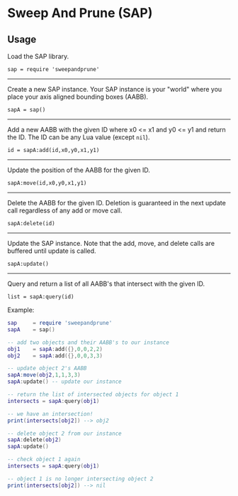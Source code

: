 # Sweep And Prune (SAP)

## Usage

Load the SAP library.

	sap = require 'sweepandprune'

---
Create a new SAP instance. Your SAP instance is your "world" where you place your axis aligned bounding boxes (AABB).

	sapA = sap()

---
Add a new AABB with the given ID where x0 <= x1 and y0 <= y1 and return the ID. The ID can be any Lua value (except `nil`).

	id = sapA:add(id,x0,y0,x1,y1)

---
Update the position of the AABB for the given ID.

	sapA:move(id,x0,y0,x1,y1)

---
Delete the AABB for the given ID. Deletion is guaranteed in the next update call regardless of any add or move call.

	sapA:delete(id)

---
Update the SAP instance. Note that the add, move, and delete calls are buffered until update is called.

	sapA:update()

---
Query and return a list of all AABB's that intersect with the given ID.


`list = sapA:query(id)`

Example:

````lua
sap 	= require 'sweepandprune'
sapA 	= sap()

-- add two objects and their AABB's to our instance
obj1	= sapA:add({},0,0,2,2)
obj2	= sapA:add({},0,0,3,3)

-- update object 2's AABB
sapA:move(obj2,1,1,3,3)
sapA:update() -- update our instance

-- return the list of intersected objects for object 1
intersects = sapA:query(obj1)

-- we have an intersection!
print(intersects[obj2]) --> obj2

-- delete object 2 from our instance
sapA:delete(obj2)
sapA:update()

-- check object 1 again
intersects = sapA:query(obj1)

-- object 1 is no longer intersecting object 2
print(intersects[obj2]) --> nil
````